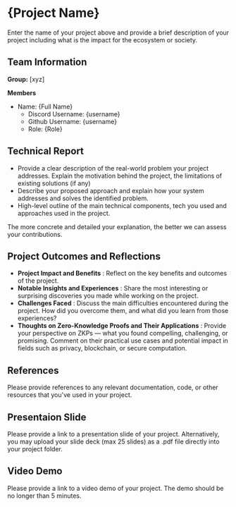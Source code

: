 # {Project Name}

Enter the name of your project above and provide a brief description of your project including what is the impact for the ecosystem or society.

## Team Information
**Group:** [xyz]

**Members**

- Name: {Full Name}
  - Discord Username: {username}
  - Github Username: {username}
  - Role: {Role}

## Technical Report

- Provide a clear description of the real-world problem your project addresses. Explain the motivation behind the project, the limitations of existing solutions (if any)
- Describe your proposed approach and explain how your system addresses and solves the identified problem.
- High-level outline of the main technical components, tech you used and approaches used in the project.

The more concrete and detailed your explanation, the better we can assess your contributions.

## Project Outcomes and Reflections

- **Project Impact and Benefits** : Reflect on the key benefits and outcomes of the project. 
- **Notable Insights and Experiences** : Share the most interesting or surprising discoveries you made while working on the project. 
- **Challenges Faced** : Discuss the main difficulties encountered during the project. How did you overcome them, and what did you learn from those experiences?
- **Thoughts on Zero-Knowledge Proofs and Their Applications** : Provide your perspective on ZKPs — what you found compelling, challenging, or promising. Comment on their practical use cases and potential impact in fields such as privacy, blockchain, or secure computation.

## References

Please provide references to any relevant documentation, code, or other resources that you've used in your project.

## Presentaion Slide
Please provide a link to a presentation slide of your project. Alternatively, you may upload your slide deck (max 25 slides) as a .pdf file directly into your project folder.

## Video Demo 

Please provide a link to a video demo of your project. The demo should be no longer than 5 minutes.
